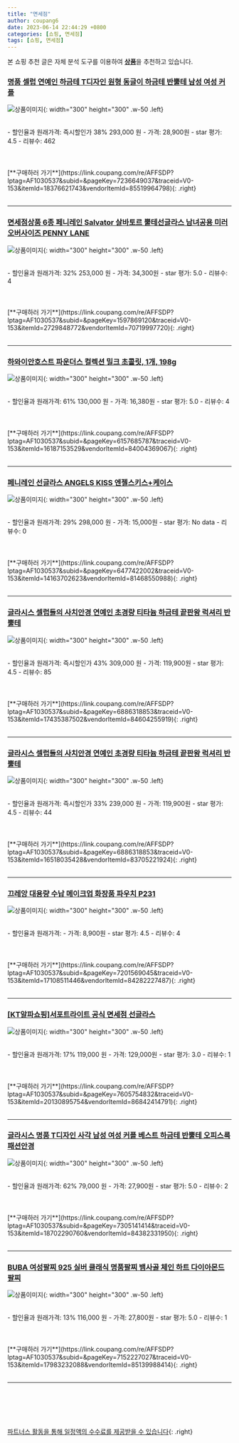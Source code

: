 ```yaml
---
title: "면세점"
author: coupang6
date: 2023-06-14 22:44:29 +0800
categories: [쇼핑, 면세점]
tags: [쇼핑, 면세점]
---
```


본 쇼핑 추천 글은 자체 분석 도구를 이용하여 [**상품**](https://link.coupang.com/a/bao1ui)을 추천하고 있습니다.

### [명품 셀럽 연예인 하금테 T디자인 원형 동글이 하금테 반뿔테 남성 여성 커플](https://link.coupang.com/re/AFFSDP?lptag=AF1030537&subid=&pageKey=7236649037&traceid=V0-153&itemId=18376621743&vendorItemId=85519964798)

![상품이미지](https://thumbnail10.coupangcdn.com/thumbnails/remote/230x230ex/image/vendor_inventory/b224/e540707cbce8dd2836fd143633a79e26523a3925695918f79535dd973a2c.jpeg){: width="300" height="300" .w-50 .left}


<br>
- 할인율과 원래가격: 즉시할인가 38%  293,000   원
- 가격: 28,900원
- star 평가: 4.5
- 리뷰수: 462
<br>
<br>
<br>
<br>
[**구매하러 가기**](https://link.coupang.com/re/AFFSDP?lptag=AF1030537&subid=&pageKey=7236649037&traceid=V0-153&itemId=18376621743&vendorItemId=85519964798){: .right}
<br>
<br>

---

### [면세점상품 6종 페니레인 Salvator 살바토르 뿔테선글라스 남녀공용 미러 오버사이즈 PENNY LANE](https://link.coupang.com/re/AFFSDP?lptag=AF1030537&subid=&pageKey=1597869120&traceid=V0-153&itemId=2729848772&vendorItemId=70719997720)

![상품이미지](https://thumbnail9.coupangcdn.com/thumbnails/remote/230x230ex/image/vendor_inventory/9057/db2ef25e28b89cf27414c9672e550e1eda1bada709d7eede754203224640.jpg){: width="300" height="300" .w-50 .left}


<br>
- 할인율과 원래가격: 32%  253,000   원
- 가격: 34,300원
- star 평가: 5.0
- 리뷰수: 4
<br>
<br>
<br>
<br>
[**구매하러 가기**](https://link.coupang.com/re/AFFSDP?lptag=AF1030537&subid=&pageKey=1597869120&traceid=V0-153&itemId=2729848772&vendorItemId=70719997720){: .right}
<br>
<br>

---

### [하와이안호스트 파운더스 컬렉션 밀크 초콜릿, 1개, 198g](https://link.coupang.com/re/AFFSDP?lptag=AF1030537&subid=&pageKey=6157685787&traceid=V0-153&itemId=16187153529&vendorItemId=84004369067)

![상품이미지](https://thumbnail10.coupangcdn.com/thumbnails/remote/230x230ex/image/retail/images/2022/11/22/17/7/2a592770-e1b0-49b6-9de7-e2f1f4f3dcea.jpg){: width="300" height="300" .w-50 .left}


<br>
- 할인율과 원래가격: 61%  130,000   원
- 가격: 16,380원
- star 평가: 5.0
- 리뷰수: 4
<br>
<br>
<br>
<br>
[**구매하러 가기**](https://link.coupang.com/re/AFFSDP?lptag=AF1030537&subid=&pageKey=6157685787&traceid=V0-153&itemId=16187153529&vendorItemId=84004369067){: .right}
<br>
<br>

---

### [페니레인 선글라스 ANGELS KISS 엔젤스키스+케이스](https://link.coupang.com/re/AFFSDP?lptag=AF1030537&subid=&pageKey=6477422002&traceid=V0-153&itemId=14163702623&vendorItemId=81468550988)

![상품이미지](https://thumbnail6.coupangcdn.com/thumbnails/remote/230x230ex/image/vendor_inventory/21a5/a13679f385e2138e999a2ba45988128b0a9831ea7d31ee87a23e17d02f57.jpg){: width="300" height="300" .w-50 .left}


<br>
- 할인율과 원래가격: 29%  298,000   원
- 가격: 15,000원
- star 평가: No data
- 리뷰수: 0
<br>
<br>
<br>
<br>
[**구매하러 가기**](https://link.coupang.com/re/AFFSDP?lptag=AF1030537&subid=&pageKey=6477422002&traceid=V0-153&itemId=14163702623&vendorItemId=81468550988){: .right}
<br>
<br>

---

### [글라시스 셀럽들의 사치안경 연예인 초경량 티타늄 하금테 끝판왕 럭셔리 반뿔테](https://link.coupang.com/re/AFFSDP?lptag=AF1030537&subid=&pageKey=6886318853&traceid=V0-153&itemId=17435387502&vendorItemId=84604255919)

![상품이미지](https://thumbnail7.coupangcdn.com/thumbnails/remote/230x230ex/image/vendor_inventory/f30a/c5ba7ff4e3d1cc64cfe251506ba9128d80947859a1594626a859b098e99f.jpg){: width="300" height="300" .w-50 .left}


<br>
- 할인율과 원래가격: 즉시할인가 43%  309,000   원
- 가격: 119,900원
- star 평가: 4.5
- 리뷰수: 85
<br>
<br>
<br>
<br>
[**구매하러 가기**](https://link.coupang.com/re/AFFSDP?lptag=AF1030537&subid=&pageKey=6886318853&traceid=V0-153&itemId=17435387502&vendorItemId=84604255919){: .right}
<br>
<br>

---

### [글라시스 셀럽들의 사치안경 연예인 초경량 티타늄 하금테 끝판왕 럭셔리 반뿔테](https://link.coupang.com/re/AFFSDP?lptag=AF1030537&subid=&pageKey=6886318853&traceid=V0-153&itemId=16518035428&vendorItemId=83705221924)

![상품이미지](https://thumbnail8.coupangcdn.com/thumbnails/remote/230x230ex/image/vendor_inventory/7760/cadd1293b06c991c75efe6fa3accf6c09a47c0326415439e89ec73e415f2.jpg){: width="300" height="300" .w-50 .left}


<br>
- 할인율과 원래가격: 즉시할인가 33%  239,000   원
- 가격: 119,900원
- star 평가: 4.5
- 리뷰수: 44
<br>
<br>
<br>
<br>
[**구매하러 가기**](https://link.coupang.com/re/AFFSDP?lptag=AF1030537&subid=&pageKey=6886318853&traceid=V0-153&itemId=16518035428&vendorItemId=83705221924){: .right}
<br>
<br>

---

### [끄레앙 대용량 수납 메이크업 화장품 파우치 P231](https://link.coupang.com/re/AFFSDP?lptag=AF1030537&subid=&pageKey=7201569045&traceid=V0-153&itemId=17108511446&vendorItemId=84282227487)

![상품이미지](https://thumbnail9.coupangcdn.com/thumbnails/remote/230x230ex/image/retail/images/2022/12/13/11/5/2143b975-e60c-4bb6-9e3e-4a994e9169d4.jpg){: width="300" height="300" .w-50 .left}


<br>
- 할인율과 원래가격: 
- 가격: 8,900원
- star 평가: 4.5
- 리뷰수: 4
<br>
<br>
<br>
<br>
[**구매하러 가기**](https://link.coupang.com/re/AFFSDP?lptag=AF1030537&subid=&pageKey=7201569045&traceid=V0-153&itemId=17108511446&vendorItemId=84282227487){: .right}
<br>
<br>

---

### [[KT알파쇼핑]서포트라이트 공식 면세점 선글라스](https://link.coupang.com/re/AFFSDP?lptag=AF1030537&subid=&pageKey=7605754832&traceid=V0-153&itemId=20130895754&vendorItemId=86842414791)

![상품이미지](https://thumbnail6.coupangcdn.com/thumbnails/remote/230x230ex/image/vendor_inventory/8611/71e5eed9231a230e1a07940cb83060d9853b31a3ada11bd7259bebf05684.jpg){: width="300" height="300" .w-50 .left}


<br>
- 할인율과 원래가격: 17%  119,000   원
- 가격: 129,000원
- star 평가: 3.0
- 리뷰수: 1
<br>
<br>
<br>
<br>
[**구매하러 가기**](https://link.coupang.com/re/AFFSDP?lptag=AF1030537&subid=&pageKey=7605754832&traceid=V0-153&itemId=20130895754&vendorItemId=86842414791){: .right}
<br>
<br>

---

### [글라시스 명품 T디자인 사각 남성 여성 커플 베스트 하금테 반뿔테 오피스룩 패션안경](https://link.coupang.com/re/AFFSDP?lptag=AF1030537&subid=&pageKey=7305141414&traceid=V0-153&itemId=18702290760&vendorItemId=84382331950)

![상품이미지](https://thumbnail8.coupangcdn.com/thumbnails/remote/230x230ex/image/vendor_inventory/239f/56f64e5619e8bb5efe1faa1000c7becce930efd05a9e4eaa85c15f5c5ef0.jpg){: width="300" height="300" .w-50 .left}


<br>
- 할인율과 원래가격: 62%  79,000   원
- 가격: 27,900원
- star 평가: 5.0
- 리뷰수: 2
<br>
<br>
<br>
<br>
[**구매하러 가기**](https://link.coupang.com/re/AFFSDP?lptag=AF1030537&subid=&pageKey=7305141414&traceid=V0-153&itemId=18702290760&vendorItemId=84382331950){: .right}
<br>
<br>

---

### [BUBA 여성팔찌 925 실버 클래식 명품팔찌 뱀사골 체인 하트 다이아몬드 팔찌](https://link.coupang.com/re/AFFSDP?lptag=AF1030537&subid=&pageKey=7152227027&traceid=V0-153&itemId=17983232088&vendorItemId=85139988414)

![상품이미지](https://thumbnail7.coupangcdn.com/thumbnails/remote/230x230ex/image/vendor_inventory/a735/5fdc9bedc71ac9c7d60413148fd19b317ee7c50f5ef713bf1ae6f0fc88e4.jpg){: width="300" height="300" .w-50 .left}


<br>
- 할인율과 원래가격: 13%  116,000   원
- 가격: 27,800원
- star 평가: 5.0
- 리뷰수: 1
<br>
<br>
<br>
<br>
[**구매하러 가기**](https://link.coupang.com/re/AFFSDP?lptag=AF1030537&subid=&pageKey=7152227027&traceid=V0-153&itemId=17983232088&vendorItemId=85139988414){: .right}
<br>
<br>

---
<br><br><br><br><br> [파트너스 활동을 통해 일정액의 수수료를 제공받을 수 있습니다](https://link.coupang.com/a/bao1ui){: .right}